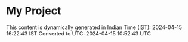 # My Project

This content is dynamically generated in Indian Time (IST): 2024-04-15 16:22:43 IST
Converted to UTC: 2024-04-15 10:52:43 UTC
